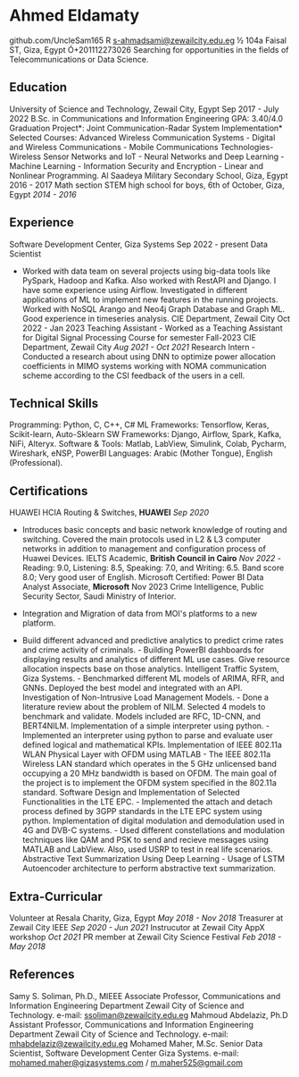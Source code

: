 # Ahmed Eldamaty

github.com/UncleSam165 R s-ahmadsami@zewailcity.edu.eg
½ 104a Faisal ST, Giza, Egypt Ó+201112273026 Searching for opportunities in the fields of Telecommunications or Data Science.

## Education

University of Science and Technology, Zewail City, Egypt Sep 2017 - July 2022 B.Sc. in Communications and Information Engineering GPA: 3.40/4.0 Graduation Project*: Joint Communication-Radar System Implementation* Selected Courses: Advanced Wireless Communication Systems - Digital and Wireless Communications - Mobile Communications Technologies- Wireless Sensor Networks and IoT - Neural Networks and Deep Learning - Machine Learning - Information Security and Encryption - Linear and Nonlinear Programming. Al Saadeya Military Secondary School, Giza, Egypt 2016 - 2017 Math section STEM high school for boys, 6th of October, Giza, Egypt *2014 - 2016*

## Experience

Software Development Center, Giza Systems Sep 2022 - present Data Scientist
- Worked with data team on several projects using big-data tools like PySpark, Hadoop and Kafka. Also worked with RestAPI and Django. I have some experience using Airflow. Investigated in different applications of ML to implement new features in the running projects. Worked with NoSQL Arango and Neo4j Graph Database and Graph ML. Good experience in timeseries analysis. CIE Department, Zewail City Oct 2022 - Jan 2023 Teaching Assistant - Worked as a Teaching Assistant for Digital Signal Processing Course for semester Fall-2023 CIE Department, Zewail City *Aug 2021 - Oct 2021* Research Intern - Conducted a research about using DNN to optimize power allocation coefficients in MIMO systems working with NOMA communication scheme according to the CSI feedback of the users in a cell.

## Technical Skills

Programming: Python, C, C++, C\# ML Frameworks: Tensorflow, Keras, Scikit-learn, Auto-Sklearn SW Frameworks: Django, Airflow, Spark, Kafka, NiFi, Alteryx. Software & Tools: Matlab, LabView, Simulink, Colab, Pycharm, Wireshark, eNSP, PowerBI Languages: Arabic (Mother Tongue), English (Professional).

## Certifications

HUAWEI HCIA Routing & Switches, **HUAWEI** *Sep 2020*
- Introduces basic concepts and basic network knowledge of routing and switching. Covered the main protocols used in L2 & L3 computer networks in addition to management and configuration process of Huawei Devices. IELTS Academic, **British Council in Cairo** *Nov 2022* - Reading: 9.0, Listening: 8.5, Speaking: 7.0, and Writing: 6.5. Band score 8.0; Very good user of English. Microsoft Certified: Power BI Data Analyst Associate, **Microsoft** Nov 2023 Crime Intelligence, Public Security Sector, Saudi Ministry of Interior.

- Integration and Migration of data from MOI's platforms to a new platform.

- Build different advanced and predictive analytics to predict crime rates and crime activity of criminals. - Building PowerBI dashboards for displaying results and analytics of different ML use cases. Give resource allocation inspects base on those analytics. Intelligent Traffic System, Giza Systems. - Benchmarked different ML models of ARIMA, RFR, and GNNs. Deployed the best model and integrated with an API. Investigation of Non-Intrusive Load Management Models. - Done a literature review about the problem of NILM. Selected 4 models to benchmark and validate. Models included are RFC, 1D-CNN, and BERT4NILM. Implementation of a simple interpreter using python. - Implemented an interpreter using python to parse and evaluate user defined logical and mathematical KPIs. Implementation of IEEE 802.11a WLAN Physical Layer with OFDM using MATLAB - The IEEE 802.11a Wireless LAN standard which operates in the 5 GHz unlicensed band occupying a 20 MHz bandwidth is based on OFDM. The main goal of the project is to implement the OFDM system specified in the 802.11a standard. Software Design and Implementation of Selected Functionalities in the LTE EPC. - Implemented the attach and detach process defined by 3GPP standards in the LTE EPC system using python. Implementation of digital modulation and demodulation used in 4G and DVB-C systems. - Used different constellations and modulation techniques like QAM and PSK to send and recieve messages using MATLAB and LabView. Also, used USRP to test in real life scenarios. Abstractive Text Summarization Using Deep Learning - Usage of LSTM Autoencoder architecture to perform abstractive text summarization.

## Extra-Curricular

Volunteer at Resala Charity, Giza, Egypt *May 2018 - Nov 2018* Treasurer at Zewail City IEEE *Sep 2020 - Jun 2021* Instrucutor at Zewail City AppX workshop *Oct 2021* PR member at Zewail City Science Festival *Feb 2018 - May 2018*

## References

Samy S. Soliman, Ph.D., MIEEE Associate Professor, Communications and Information Engineering Department Zewail City of Science and Technology. e-mail: ssoliman@zewailcity.edu.eg Mahmoud Abdelaziz, Ph.D Assistant Professor, Communications and Information Engineering Department Zewail City of Science and Technology. e-mail: mhabdelaziz@zewailcity.edu.eg Mohamed Maher, M.Sc. Senior Data Scientist, Software Development Center Giza Systems. e-mail: mohamed.maher@gizasystems.com / m.maher525@gmail.com